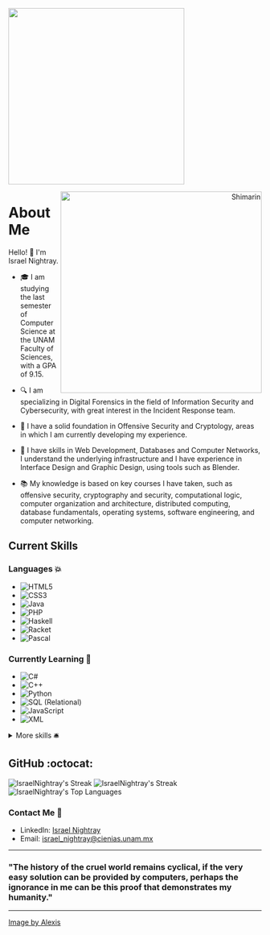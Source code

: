 <p align="left">
    <img src="https://dewey.tailorbrands.com/production/brand_version_mockup_image/102/9017017102_eab24125-43a0-44ef-b4f4-09f73a2a89e5.png?cb=1719966460" width="350">
</p>

<div align="right">
    <img align="right" width="400" alt="Shimarin" src="https://i.pinimg.com/564x/39/b3/ff/39b3ff43c44c716d4b6b091f31f66390.jpg"/>
</div>

# About Me

Hello! 👋 I'm Israel Nightray.

- 🎓 I am studying the last semester of Computer Science at the UNAM Faculty of Sciences, with a GPA of 9.15.

- 🔍 I am specializing in Digital Forensics in the field of Information Security and Cybersecurity, with great interest in the Incident Response team.

- 🌱 I have a solid foundation in Offensive Security and Cryptology, areas in which I am currently developing my experience.

- 🔬 I have skills in Web Development, Databases and Computer Networks, I understand the underlying infrastructure and I have experience in Interface Design and Graphic Design, using tools such as Blender.

- 📚 My knowledge is based on key courses I have taken, such as offensive security, cryptography and security, computational logic, computer organization and architecture, distributed computing, database fundamentals, operating systems, software engineering, and computer networking.

## Current Skills

### Languages 💥
- ![HTML5](https://img.shields.io/badge/HTML5-E34F26?style=for-the-badge&logo=html5&logoColor=white)
- ![CSS3](https://img.shields.io/badge/CSS3-1572B6?style=for-the-badge&logo=css3&logoColor=white)
- ![Java](https://img.shields.io/badge/java-%23ED8B00.svg?style=for-the-badge&logo=java&logoColor=white)
- ![PHP](https://img.shields.io/badge/PHP-777BB4?style=for-the-badge&logo=php&logoColor=white)
- ![Haskell](https://img.shields.io/badge/Haskell-5e5086?style=for-the-badge&logo=haskell&logoColor=white)
- ![Racket](https://img.shields.io/badge/Racket-9f1d20?style=for-the-badge&logo=racket&logoColor=white)
- ![Pascal](https://img.shields.io/badge/Pascal-4F4D8B?style=for-the-badge&logoColor=white)

### Currently Learning 💪
- ![C#](https://img.shields.io/badge/c%23-%23239120.svg?style=for-the-badge&logo=c-sharp&logoColor=white)
- ![C++](https://img.shields.io/badge/C%2B%2B-00599C?style=for-the-badge&logo=c%2B%2B&logoColor=white)
- ![Python](https://img.shields.io/badge/Python-3776AB?style=for-the-badge&logo=python&logoColor=white)
- ![SQL (Relational)](https://img.shields.io/badge/SQL-336791?style=for-the-badge&logo=postgresql&logoColor=white)
- ![JavaScript](https://img.shields.io/badge/JavaScript-323330?style=for-the-badge&logo=javascript&logoColor=F7DF1E)
- ![XML](https://img.shields.io/badge/XML-FF6600?style=for-the-badge&logo=xml&logoColor=white)

<details>
  <summary>More skills 🛎️</summary>

## Frameworks & Libraries 🗂️
- ![Laravel](https://img.shields.io/badge/laravel-%23FF2D20.svg?style=for-the-badge&logo=laravel&logoColor=white)
- ![jQuery](https://img.shields.io/badge/jQuery-0769AD?style=for-the-badge&logo=jquery&logoColor=white)
- ![Bootstrap](https://img.shields.io/badge/Bootstrap-563D7C?style=for-the-badge&logo=bootstrap&logoColor=white)
- ![Pandas](https://img.shields.io/badge/Pandas-150458?style=for-the-badge&logo=pandas&logoColor=white)
- ![Spring](https://img.shields.io/badge/Spring-6DB33F?style=for-the-badge&logo=spring&logoColor=white)
- ![Hibernate](https://img.shields.io/badge/Hibernate-59666C?style=for-the-badge&logo=hibernate&logoColor=white)

### Tools & Platforms 🔧
- ![Arduino](https://img.shields.io/badge/Arduino-00979D?style=for-the-badge&logo=arduino&logoColor=white)
- ![Raspberry Pi](https://img.shields.io/badge/Raspberry_Pi-A22846?style=for-the-badge&logo=raspberry-pi&logoColor=white)
- ![MySQL](https://img.shields.io/badge/MySQL-%2300f.svg?style=for-the-badge&logo=mysql&logoColor=white)
- ![PostgreSQL](https://img.shields.io/badge/PostgreSQL-%23316192.svg?style=for-the-badge&logo=postgresql&logoColor=white)
- ![Blender](https://img.shields.io/badge/Blender-F5792A?style=for-the-badge&logo=blender&logoColor=white)
- ![Adobe Photoshop](https://img.shields.io/badge/adobe%20photoshop-%2331A8FF.svg?style=for-the-badge&logo=adobe%20photoshop&logoColor=white)
- ![Adobe Illustrator](https://img.shields.io/badge/adobe%20illustrator-%23FF9A00.svg?style=for-the-badge&logo=adobe%20illustrator&logoColor=white)
- ![Figma](https://img.shields.io/badge/figma-%23F24E1E.svg?style=for-the-badge&logo=figma&logoColor=white)

</details>

<h2>GitHub :octocat:</h2>

![IsraelNightray's Streak](http://github-profile-summary-cards.vercel.app/api/cards/profile-details?username=IsraelNightray&theme=tokyonight&hide_border=true)
![IsraelNightray's Streak](https://github-readme-streak-stats.herokuapp.com/?user=IsraelNightray&theme=tokyonight&hide_border=true)
![IsraelNightray's Top Languages](https://github-readme-stats.vercel.app/api/top-langs/?username=IsraelNightray&theme=tokyonight&show_icons=true&hide_border=true&layout=compact)

### Contact Me 🤍

- LinkedIn: [Israel Nightray](https://www.linkedin.com/in/israel-nightray/)
- Email: israel_nightray@cienias.unam.mx




---

### "The history of the cruel world remains cyclical, if the very easy solution can be provided by computers, perhaps the ignorance in me can be this proof that demonstrates my humanity."

---


<div align="left">
    <a href="https://www.pinterest.com.mx/pin/10485011622457145/">Image by Alexis</a>
</div>
